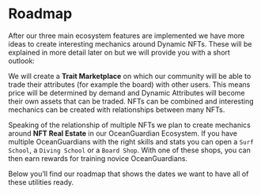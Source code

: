 # Roadmap

After our three main ecosystem features are implemented we have more ideas to create interesting mechanics around Dynamic NFTs. These will be explained in more detail later on but we will provide you with a short outlook:

We will create a **Trait Marketplace** on which our community will be able to trade their attributes (for example the board) with other users. This means price will be determined by demand and Dynamic Attributes will become their own assets that can be traded. NFTs can be combined and interesting mechanics can be created with relationships between many NFTs.

Speaking of the relationship of multiple NFTs we plan to create mechanics around **NFT Real Estate** in our OceanGuardian Ecosystem. If you have multiple OceanGuardians with the right skills and stats you can open a `Surf School`, a `Diving School` or a `Board Shop`. With one of these shops, you can then earn rewards for training novice OceanGuardians.

Below you’ll find our roadmap that shows the dates we want to have all of these utilities ready.&#x20;
